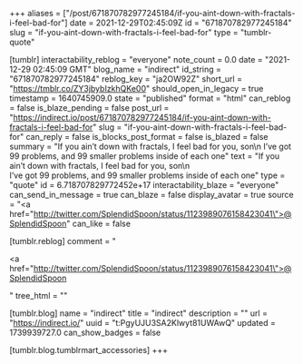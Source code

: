 +++
aliases = ["/post/671870782977245184/if-you-aint-down-with-fractals-i-feel-bad-for"]
date = 2021-12-29T02:45:09Z
id = "671870782977245184"
slug = "if-you-aint-down-with-fractals-i-feel-bad-for"
type = "tumblr-quote"

[tumblr]
interactability_reblog = "everyone"
note_count = 0.0
date = "2021-12-29 02:45:09 GMT"
blog_name = "indirect"
id_string = "671870782977245184"
reblog_key = "ja2OW92Z"
short_url = "https://tmblr.co/ZY3jbybIzkhQKe00"
should_open_in_legacy = true
timestamp = 1640745909.0
state = "published"
format = "html"
can_reblog = false
is_blaze_pending = false
post_url = "https://indirect.io/post/671870782977245184/if-you-aint-down-with-fractals-i-feel-bad-for"
slug = "if-you-aint-down-with-fractals-i-feel-bad-for"
can_reply = false
is_blocks_post_format = false
is_blazed = false
summary = "If you ain’t down with fractals, I feel bad for you, son\n I’ve got 99 problems, and 99 smaller problems inside of each one"
text = "If you ain&rsquo;t down with fractals, I feel bad for you, son\n<br/>I&rsquo;ve got 99 problems, and 99 smaller problems inside of each one"
type = "quote"
id = 6.718707829772452e+17
interactability_blaze = "everyone"
can_send_in_message = true
can_blaze = false
display_avatar = true
source = "<a href=\"http://twitter.com/SplendidSpoon/status/1123989076158423041\">@SplendidSpoon</a>"
can_like = false

[tumblr.reblog]
comment = "<p><a href=\"http://twitter.com/SplendidSpoon/status/1123989076158423041\">@SplendidSpoon</a></p>"
tree_html = ""

[tumblr.blog]
name = "indirect"
title = "indirect"
description = ""
url = "https://indirect.io/"
uuid = "t:PgyUJU3SA2Klwyt81UWAwQ"
updated = 1739939727.0
can_show_badges = false

[tumblr.blog.tumblrmart_accessories]
+++
